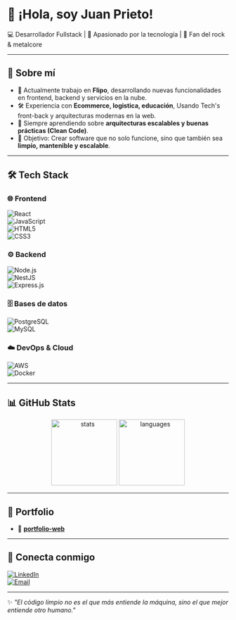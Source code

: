 # 👋 ¡Hola, soy Juan Prieto!  

💻 Desarrollador Fullstack | 🚀 Apasionado por la tecnología | 🎸 Fan del rock & metalcore  

---

## 🚀 Sobre mí  
- 🔭 Actualmente trabajo en **Flipo**, desarrollando nuevas funcionalidades en frontend, backend y servicios en la nube.  
- 🛠️ Experiencia con **Ecommerce, logistica, educación**, Usando Tech's front-back y arquitecturas modernas en la web.  
- 🌱 Siempre aprendiendo sobre **arquitecturas escalables y buenas prácticas (Clean Code)**.  
- 🎯 Objetivo: Crear software que no solo funcione, sino que también sea **limpio, mantenible y escalable**.  

---

## 🛠️ Tech Stack  

### 🌐 Frontend  
![React](https://img.shields.io/badge/React-20232A?style=for-the-badge&logo=react&logoColor=61DAFB)  
![JavaScript](https://img.shields.io/badge/JavaScript-F7E018?style=for-the-badge&logo=javascript&logoColor=000)  
![HTML5](https://img.shields.io/badge/HTML5-E34C26?style=for-the-badge&logo=html5&logoColor=fff)  
![CSS3](https://img.shields.io/badge/CSS3-1572B6?style=for-the-badge&logo=css3&logoColor=fff)  

### ⚙️ Backend  
![Node.js](https://img.shields.io/badge/Node.js-339933?style=for-the-badge&logo=node.js&logoColor=fff)  
![NestJS](https://img.shields.io/badge/NestJS-E0234E?style=for-the-badge&logo=nestjs&logoColor=fff)  
![Express.js](https://img.shields.io/badge/Express-000?style=for-the-badge&logo=express&logoColor=fff)  

### 🗄️ Bases de datos  
![PostgreSQL](https://img.shields.io/badge/PostgreSQL-31648C?style=for-the-badge&logo=postgresql&logoColor=fff)  
![MySQL](https://img.shields.io/badge/MySQL-005C84?style=for-the-badge&logo=mysql&logoColor=fff)  

### ☁️ DevOps & Cloud  
![AWS](https://img.shields.io/badge/AWS-FF9900?style=for-the-badge&logo=amazonaws&logoColor=fff)  
![Docker](https://img.shields.io/badge/Docker-2496ED?style=for-the-badge&logo=docker&logoColor=fff)  

---

## 📊 GitHub Stats  

<p align="center">
  <img src="https://github-readme-stats.vercel.app/api?username=TU-USUARIO&show_icons=true&theme=tokyonight" alt="stats" height="150"/> 
  <img src="https://github-readme-stats.vercel.app/api/top-langs/?username=TU-USUARIO&layout=compact&theme=tokyonight" alt="languages" height="150"/>
</p>

---

## 📂 Portfolio  

- 🔹 [**portfolio-web**](https://juan-prieto-portfolio.vercel.app/)

---

## 🤝 Conecta conmigo  

[![LinkedIn](https://img.shields.io/badge/LinkedIn-0A66C2?style=for-the-badge&logo=linkedin&logoColor=fff)](https://www.linkedin.com/in/juan-prieto-rodr%C3%ADguez-a3b29523/)  
[![Email](https://img.shields.io/badge/Email-D14836?style=for-the-badge&logo=gmail&logoColor=fff)](mailto:jp1739@gmail.com)  

---

✨ _"El código limpio no es el que más entiende la máquina, sino el que mejor entiende otro humano."_  
